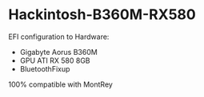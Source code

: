 # Hackintosh-B360M-RX580

EFI configuration to Hardware:

- Gigabyte Aorus B360M
- GPU ATI RX 580 8GB
- BluetoothFixup

100% compatible with MontRey


